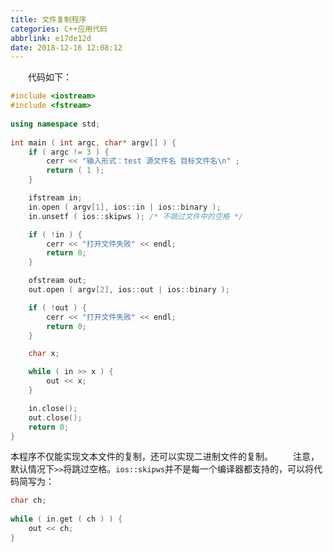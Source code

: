 ```yaml
---
title: 文件复制程序
categories: C++应用代码
abbrlink: e17de12d
date: 2018-12-16 12:08:12
---
```

&emsp;&emsp;代码如下：

``` cpp
#include <iostream>
#include <fstream>
​
using namespace std;
​
int main ( int argc, char* argv[] ) {
    if ( argc != 3 ) {
        cerr << "输入形式：test 源文件名 目标文件名\n" ;
        return ( 1 );
    }

    ifstream in;
    in.open ( argv[1], ios::in | ios::binary );
    in.unsetf ( ios::skipws ); /* 不跳过文件中的空格 */

    if ( !in ) {
        cerr << "打开文件失败" << endl;
        return 0;
    }

    ofstream out;
    out.open ( argv[2], ios::out | ios::binary );

    if ( !out ) {
        cerr << "打开文件失败" << endl;
        return 0;
    }

    char x;

    while ( in >> x ) {
        out << x;
    }

    in.close();
    out.close();
    return 0;
}
```

本程序不仅能实现文本文件的复制，还可以实现二进制文件的复制。
&emsp;&emsp;注意，默认情况下`>>`将跳过空格。`ios::skipws`并不是每一个编译器都支持的，可以将代码简写为：

``` cpp
char ch;
​
while ( in.get ( ch ) ) {
    out << ch;
}
```